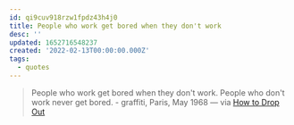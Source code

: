 ```yaml
---
id: qi9cuv918rzw1fpdz43h4j0
title: People who work get bored when they don't work
desc: ''
updated: 1652716548237
created: '2022-02-13T00:00:00.000Z'
tags:
  - quotes
---
```



> People who work get bored when they don't work.
People who don't work never get bored. - graffiti, Paris, May 1968 — via [How to Drop Out](https://ranprieur.com/essays/dropout.html)
